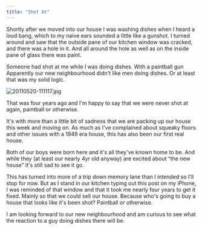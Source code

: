 ```yaml
---
title: "Shot At"
---
```

<p>Shortly after we moved into our house I was washing dishes when I heard a loud bang, which to my naive ears sounded a little like a gunshot. I turned around and saw that the outside pane of our kitchen window was cracked, and there was a hole in it. And all around the hole as well as on the inside pane of glass there was paint. </p>
<p>Someone had shot at me while I was doing dishes. With a paintball gun  Apparently our new neighbourhood didn't like men doing dishes. Or at least that was my solid logic.</p>
<p><img src="https://chrisenns.com/wp-content/uploads/2011/05/20110520-111117.jpg" alt="20110520-111117.jpg" class="aligncenter size-full" /></p>
<p>That was four years ago and I'm happy to say that we were never shot at again, paintball or otherwise. </p>
<p>It's with more than a little bit of sadness that we are packing up our house this week and moving on. As much as I've complained about squeaky floors and other issues with a 1949 era house, this has also been our first real house. </p>
<p>Both of our boys were born here and it's all they've known home to be. And while they (at least our nearly 4yr old anyway) are excited about “the new house” it's still sad to see it go. </p>
<p>This has turned into more of a trip down memory lane than I intended so I'll stop for now. But as I stand in our kitchen typing out this post on my iPhone, I was reminded of that window and that it took me nearly four years to get it fixed. Mainly so that we could sell our house. Because who's going to buy a house that looks like it's been shot? Paintball or otherwise. </p>
<p>I am looking forward to our new neighbourhood and am curious to see what the reaction to a guy doing dishes there will be.</p>
